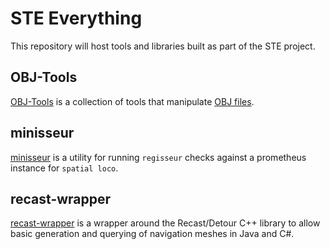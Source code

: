 # STE Everything
This repository will host tools and libraries built as part of the STE project.

## OBJ-Tools
[OBJ-Tools](OBJ-Tools/README.md) is a collection of tools that manipulate [OBJ files](https://en.wikipedia.org/wiki/Wavefront_.obj_file).

## minisseur
[minisseur](minisseur/README.md) is a utility for running `regisseur` checks against a prometheus instance for `spatial loco`.

## recast-wrapper
[recast-wrapper](recast-wrapper/README.md) is a wrapper around the Recast/Detour C++ library to allow basic generation and querying of navigation meshes in Java and C#.

